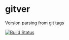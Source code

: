 gitver
======

Version parsing from git tags

[![Build Status](https://travis-ci.org/sydnerdrage/gitver.png?branch=master)](https://travis-ci.org/sydnerdrage/gitver)
